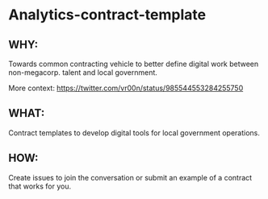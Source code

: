 # Analytics-contract-template

## WHY:

Towards common contracting vehicle to better define digital work between non-megacorp. talent and local government.

More context: https://twitter.com/vr00n/status/985544553284255750

## WHAT:

Contract templates to develop digital tools for local government operations.

## HOW: 

Create issues to join the conversation or submit an example of a contract that works for you.
